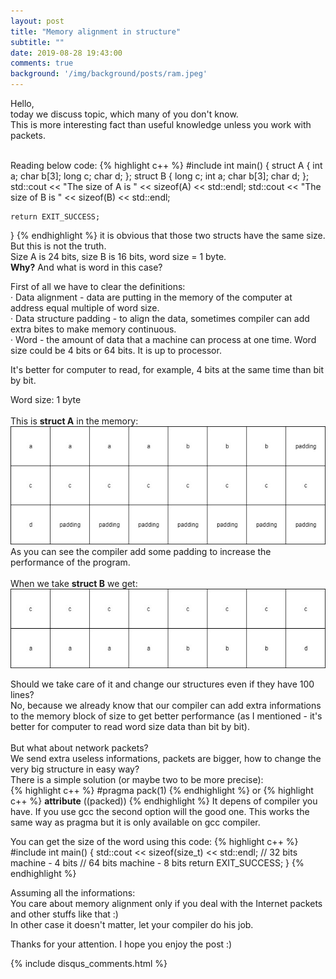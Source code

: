 ```yaml
---
layout: post
title: "Memory alignment in structure"
subtitle: ""
date: 2019-08-28 19:43:00
comments: true
background: '/img/background/posts/ram.jpeg'
---
```

Hello, <br />
today we discuss topic, which many of you don't know. <br />
This is more interesting fact than useful knowledge unless you work with packets.  <br />
<!--more-->
<br />
Reading below code: 
{% highlight c++ %}
#include <iostream>
int main()
{
    struct A
    {
        int a;
        char b[3];
        long c;
        char d;
    };
    struct B
    {
        long c;
        int a;
        char b[3];
        char d;
    };
    std::cout << "The size of A is " << sizeof(A) << std::endl;
    std::cout << "The size of B is " << sizeof(B) << std::endl;
    
    return EXIT_SUCCESS;
}
{% endhighlight %}
it is obvious that those two structs have the same size. But this is not the truth. <br />
Size A is 24 bits, size B is 16 bits, word size = 1 byte. <br />
<b>Why?</b> And what is word in this case?  <br />

First of all we have to clear the definitions: <br />
&middot; Data alignment - data are putting in the memory of the computer at address equal multiple of word size. <br />
&middot; Data structure padding - to align the data, sometimes compiler can add extra bites to make memory continuous.  <br />
&middot; Word -  the amount of data that a machine can process at one time. Word size could be 4 bits or 64 bits. It is up to processor. <br />

It's better for computer to read, for example, 4 bits at the same time than bit by bit. <br />


Word size: 1 byte <br/> <br/>
This is <b>struct A</b> in the memory:  <br />
![Structure A](/img/memoryAlignment/structureA.jpg) <br />
As you can see the compiler add some padding to increase the performance of the program. <br /><br />
When we take <b>struct B</b> we get: 
![Structure B](/img/memoryAlignment/structureB.jpg) <br />

Should we take care of it and change our structures even if they have 100 lines?  <br />
No, because we already know that our compiler can add extra informations to the memory block of size to get better performance (as I mentioned - it's better for computer to read word size data than bit by bit).   <br /> <br />
But what about network packets?  <br />
We send extra useless informations, packets are bigger, how to change the very big structure in easy way? <br />
There is a simple solution (or maybe two to be more precise): <br />
{% highlight c++ %}
#pragma pack(1)
{% endhighlight %}
or
{% highlight c++ %}
__attribute__ ((packed))
{% endhighlight %}
It depens of compiler you have. If you use gcc the second option will the good one. This works the same way as pragma but it is only available on gcc compiler. <br />

You can get the size of the word using this code:
{% highlight c++ %}
#include <iostream>
int main()
{
    std::cout << sizeof(size_t) << std::endl; // 32 bits machine - 4 bits 
                                              // 64 bits machine - 8 bits
    return EXIT_SUCCESS;
}
{% endhighlight %}

Assuming all the informations: <br /> 
You care about memory alignment only if you deal with the Internet packets and other stuffs like that :) <br />
In other case it doesn't matter, let your compiler do his job. <br />


Thanks for your attention. I hope you enjoy the post :) <br />


{% include disqus_comments.html %}